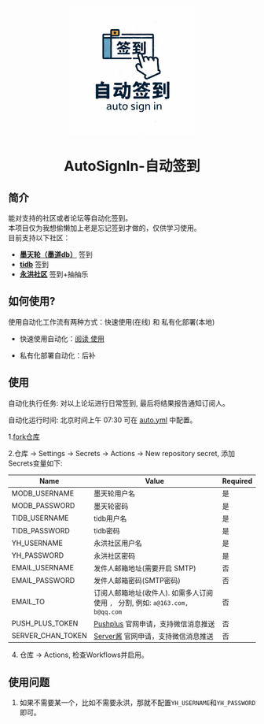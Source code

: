 <section align="center">
  <a href="https://github.com/jayjayleung/auto-sign-in" target="_blank">
    <img src="./static/logo.webp" alt="自动签到" width="260" />
  </a>
</section>
<h1 align="center">AutoSignIn-自动签到</h1>

## 简介
能对支持的社区或者论坛等自动化签到。  
本项目仅为我想偷懒加上老是忘记签到才做的，仅供学习使用。  
目前支持以下社区：
- **[墨天轮（墨道db）](https://tidb.net/)** 签到
- **[tidb](https://www.modb.pro/)** 签到
- **[永洪社区](https://club.yonghongtech.com/)** 签到+抽抽乐


## 如何使用?
使用自动化工作流有两种方式：快速使用(在线) 和 私有化部署(本地)

- 快速使用自动化：[阅读 使用](https://github.com/iDerekLi/juejin-helper/blob/main/README.md#使用)

- 私有化部署自动化：后补

  

## 使用

自动化执行任务: 对以上论坛进行日常签到, 最后将结果报告通知订阅人。

自动化运行时间: 北京时间上午 07:30 可在  [auto.yml](https://github.com/jayjayleung/auto-sign-in/.github/workflows/auto.yml) 中配置。

1.[fork仓库](https://github.com/jayjayleung/auto-sign-in)

2.仓库 -> Settings -> Secrets -> Actions -> New repository secret, 添加Secrets变量如下:

| Name | Value | Required |
|---|---|---|
| MODB_USERNAME | 墨天轮用户名 | 是 |
| MODB_PASSWORD | 墨天轮密码 | 是 |
| TIDB_USERNAME | tidb用户名 | 是 |
| TIDB_PASSWORD | tidb密码 | 是 |
| YH_USERNAME | 永洪社区用户名 | 是 |
| YH_PASSWORD | 永洪社区密码 | 是 |
| EMAIL_USERNAME | 发件人邮箱地址(需要开启 SMTP) | 否 |
| EMAIL_PASSWORD | 发件人邮箱密码(SMTP密码) | 否 |
| EMAIL_TO | 订阅人邮箱地址(收件人). 如需多人订阅使用 `, ` 分割, 例如: `a@163.com, b@qq.com` | 否 |
| PUSH_PLUS_TOKEN | [Pushplus](http://www.pushplus.plus/) 官网申请，支持微信消息推送 | 否 |
| SERVER_CHAN_TOKEN | [Server酱](https://sct.ftqq.com//) 官网申请，支持微信消息推送 | 否 |

4. 仓库 -> Actions, 检查Workflows并启用。

## 使用问题

1. 如果不需要某一个，比如不需要永洪，那就不配置```YH_USERNAME```和```YH_PASSWORD```即可。